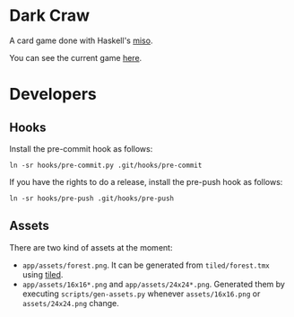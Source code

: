# Dark Craw

A card game done with Haskell's [miso](https://github.com/dmjio/miso).

You can see the current game [here](https://schplaf.org/hgames/darkcraw).

# Developers

## Hooks

Install the pre-commit hook as follows:

`ln -sr hooks/pre-commit.py .git/hooks/pre-commit`

If you have the rights to do a release, install the pre-push hook as follows:

`ln -sr hooks/pre-push .git/hooks/pre-push`

## Assets

There are two kind of assets at the moment:

* `app/assets/forest.png`. It can be generated from `tiled/forest.tmx`
  using [tiled](https://www.mapeditor.org/).
* `app/assets/16x16*.png` and `app/assets/24x24*.png`. Generated them
  by executing `scripts/gen-assets.py` whenever `assets/16x16.png`
  or `assets/24x24.png` change.

